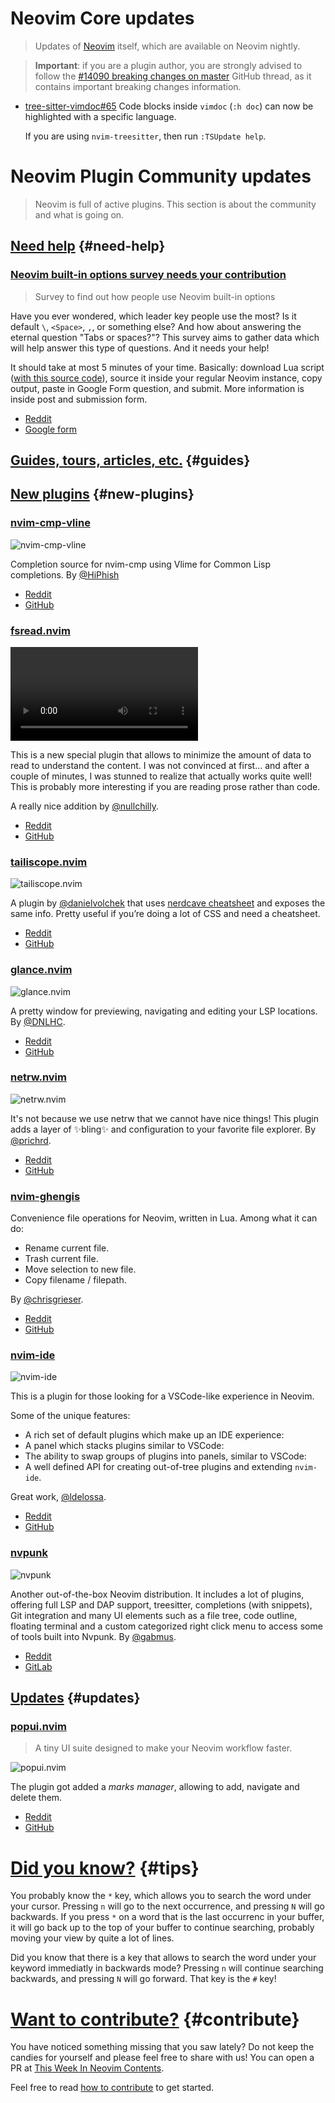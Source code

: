 # Neovim Core updates

> Updates of [Neovim](https://neovim.org) itself, which are available on Neovim nightly.

> **Important**: if you are a plugin author, you are strongly advised to follow the
> [#14090 breaking changes on master](https://github.com/neovim/neovim/issues/14090) GitHub thread, as it contains
> important breaking changes information.

- [tree-sitter-vimdoc#65](https://github.com/neovim/tree-sitter-vimdoc/pull/65) Code blocks inside `vimdoc` (`:h doc`)
  can now be highlighted with a specific language.

  If you are using `nvim-treesitter`, then run `:TSUpdate help`.
# Neovim Plugin Community updates

> Neovim is full of active plugins. This section is about the community and what is going on.

## [Need help](#need-help) {#need-help}

<h3 id="help-neovim-builtin-options-survey">
  <a href="help-neovim-builtin-options-survey">
    <span class="icon-text">
      <span class="icon">
        <i class="fa-solid fa-handshake-angle"></i>
      </span>
      <span>Neovim built-in options survey needs your contribution</span>
    </span>
  </a>
</h3>

> Survey to find out how people use Neovim built-in options

Have you ever wondered, which leader key people use the most? Is it default `\`, `<Space>`, `,`, or something else? And
how about answering the eternal question "Tabs or spaces?"? This survey aims to gather data which will help answer this
type of questions. And it needs your help!

It should take at most 5 minutes of your time. Basically: download Lua script
([with this source code](https://gist.github.com/echasnovski/493329c67050e9dcc5546815f31179d0)), source it inside your
regular Neovim instance, copy output, paste in Google Form question, and submit. More information is inside post and
submission form.

- [Reddit](https://www.reddit.com/r/neovim/comments/z1tmjg/neovim_builtin_options_survey_needs_your/)
- [Google form](https://forms.gle/ciFiJ6z1VaQe8iN56)

## [Guides, tours, articles, etc.](#guides) {#guides}

## [New plugins](#new-plugins) {#new-plugins}

<h3 id="new-nvim-cmp-vline">
    <a href="#new-nvim-cmp-vline">
        <span class="icon-text">
            <span class="icon">
                <i class="fa-solid fa-book"></i>
            </span>
            <span>nvim-cmp-vline</span>
        </span>
    </a>
</h3>

![nvim-cmp-vline](https://user-images.githubusercontent.com/4954650/203307409-834e82c3-576d-41d0-ae5b-839b5e6524e1.png)

Completion source for nvim-cmp using Vlime for Common Lisp completions. By
[@HiPhish](https://hiphish.github.io/blog/2022/11/22/introducing-nvim-cmp-vlime/)

- [Reddit](https://www.reddit.com/r/neovim/comments/z27cl1/introducing_nvimcmpvlime/)
- [GitHub](https://github.com/HiPhish/nvim-cmp-vlime)

<h3 id="new-fsread.nvim">
    <a href="#new-fsread.nvim">
        <span class="icon-text">
            <span class="icon">
                <i class="fa-solid fa-book"></i>
            </span>
            <span>fsread.nvim</span>
        </span>
    </a>
</h3>

<video controls>
  <source
    src="https://user-images.githubusercontent.com/56817415/203623326-b12af198-e1ec-49d2-a170-c314241a8864.mp4"
  >
</video>

This is a new special plugin that allows to minimize the amount of data to read to understand the content. I was not
convinced at first… and after a couple of minutes, I was stunned to realize that actually works quite well! This is
probably more interesting if you are reading prose rather than code.

A really nice addition by [@nullchilly](https://github.com/nullchilly).

- [Reddit](https://www.reddit.com/r/neovim/comments/z2x1t7/fsreadnvim_flow_state_reading_in_neovim/)
- [GitHub](https://github.com/nullchilly/fsread.nvim)

<h3 id="new-tailiscope.nvim">
    <a href="#new-tailiscope.nvim">
        <span class="icon-text">
            <span class="icon">
                <i class="fa-solid fa-book"></i>
            </span>
            <span>tailiscope.nvim</span>
        </span>
    </a>
</h3>

![tailiscope.nvim]()

A plugin by [@danielvolchek](https://github.com/danielvolchek) that uses
[nerdcave cheatsheet](https://nerdcave.com/tailwind-cheat-sheet) and exposes the same info. Pretty useful if you’re
doing a lot of CSS and need a cheatsheet.

- [Reddit](https://www.reddit.com/r/neovim/comments/z37cxp/tailiscope_tailwindcss_cheatsheet_as_telescope/)
- [GitHub](https://github.com/danielvolchek/tailiscope.nvim)

<h3 id="new-glance.nvim">
    <a href="#new-glance.nvim">
        <span class="icon-text">
            <span class="icon">
                <i class="fa-solid fa-book"></i>
            </span>
            <span>glance.nvim</span>
        </span>
    </a>
</h3>

![glance.nvim](https://camo.githubusercontent.com/5b767d2a8b8d1f9805b205323cbf3371c98fdafa86a70245229122e4e434f5d7/68747470733a2f2f692e696d6775722e636f6d2f38364b356c6a762e706e67)

A pretty window for previewing, navigating and editing your LSP locations. By [@DNLHC](https://github.com/DNLHC).

- [Reddit](https://www.reddit.com/r/neovim/comments/z3l5v0/glancenvim_a_pretty_window_for_previewing/)
- [GitHub](https://github.com/DNLHC/glance.nvim)

<h3 id="new-netrw.nvim">
    <a href="#new-netrw.nvim">
        <span class="icon-text">
            <span class="icon">
                <i class="fa-solid fa-book"></i>
            </span>
            <span>netrw.nvim</span>
        </span>
    </a>
</h3>

![netrw.nvim](https://user-images.githubusercontent.com/3706527/203861361-2bead1ca-a8d2-46bf-b7ed-28ebc3b0589e.png)

It's not because we use netrw that we cannot have nice things! This plugin adds a layer of ✨bling✨ and configuration
to your favorite file explorer. By [@prichrd](https://github.com/prichrd).

- [Reddit](https://www.reddit.com/r/neovim/comments/z3usow/netrwnvim_its_not_because_we_use_netrw_that_we/)
- [GitHub](https://github.com/prichrd/netrw.nvim)

<h3 id="new-nvim-ghengis">
    <a href="#new-nvim-ghengis">
        <span class="icon-text">
            <span class="icon">
                <i class="fa-solid fa-book"></i>
            </span>
            <span>nvim-ghengis</span>
        </span>
    </a>
</h3>

Convenience file operations for Neovim, written in Lua. Among what it can do:

- Rename current file.
- Trash current file.
- Move selection to new file.
- Copy filename / filepath.

By [@chrisgrieser](https://github.com/chrisgrieser).

- [Reddit](https://www.reddit.com/r/neovim/comments/z56ayv/nvimghengis_simple_file_operations_in_the_spirit/)
- [GitHub](https://github.com/chrisgrieser/nvim-genghis)

<h3 id="new-nvim-ide">
    <a href="#new-nvim-ide">
        <span class="icon-text">
            <span class="icon">
                <i class="fa-solid fa-book"></i>
            </span>
            <span>nvim-ide</span>
        </span>
    </a>
</h3>

![nvim-ide](https://user-images.githubusercontent.com/506592/204158061-e621e310-23fa-49a3-ac79-883a64c9d1fc.png)

This is a plugin for those looking for a VSCode-like experience in Neovim.

Some of the unique features:

- A rich set of default plugins which make up an IDE experience:
- A panel which stacks plugins similar to VSCode:
- The ability to swap groups of plugins into panels, similar to VSCode:
- A well defined API for creating out-of-tree plugins and extending `nvim-ide`.

Great work, [@ldelossa](https://github.com/ldelossa).

- [Reddit](https://www.reddit.com/r/neovim/comments/z5j8uf/introducing_nvimide_an_ide_layer_for_neovim/)
- [GitHub](https://github.com/ldelossa/nvim-ide)

<h3 id="new-nvpunk">
    <a href="#new-nvpunk">
        <span class="icon-text">
            <span class="icon">
                <i class="fa-solid fa-book"></i>
            </span>
            <span>nvpunk</span>
        </span>
    </a>
</h3>

![nvpunk](https://preview.redd.it/k23697wn2h2a1.png?width=900&format=png&auto=webp&s=c080dd6df4eee47d41dc1f4538739325c585e650)

Another out-of-the-box Neovim distribution. It includes a lot of plugins, offering full LSP and DAP support, treesitter,
completions (with snippets), Git integration and many UI elements such as a file tree, code outline, floating terminal
and a custom categorized right click menu to access some of tools built into Nvpunk. By
[@gabmus](https://gitlab.com/gabmus).

- [Reddit](https://www.reddit.com/r/neovim/comments/z5y55x/introducing_nvpunk_a_completely_out_of_the_box/)
- [GitLab](https://gitlab.com/gabmus/nvpunk)

## [Updates](#updates) {#updates}

<h3 id="update-popui.nvim">
    <a href="#update-popui.nvim">
        <span class="icon-text">
            <span class="icon">
                <i class="fa-solid fa-book"></i>
            </span>
            <span>popui.nvim</span>
        </span>
    </a>
</h3>

> A tiny UI suite designed to make your Neovim workflow faster.

![popui.nvim](https://camo.githubusercontent.com/f69e6b5f8bccc9c53e3d3afa48ed1a763923e82af8f42f404aa66a1fecb4a28a/68747470733a2f2f692e696d6775722e636f6d2f6473664f556e312e706e67)

The plugin got added a _marks manager_, allowing to add, navigate and delete them.

- [Reddit](https://www.reddit.com/r/neovim/comments/z32gih/popuinvim_new_marks_manager_module_out/)
- [GitHub](https://github.com/hood/popui.nvim)

# [Did you know?](#tips) {#tips}

You probably know the `*` key, which allows you to search the word under your cursor. Pressing `n` will go to the next
occurrence, and pressing `N` will go backwards. If you press `*` on a word that is the last occurrenc in your buffer, it
will go back up to the top of your buffer to continue searching, probably moving your view by quite a lot of lines.

Did you know that there is a key that allows to search the word under your keyword immediatly in backwards mode?
Pressing `n` will continue searching backwards, and pressing `N` will go forward. That key is the `#` key!
# [Want to contribute?](#contribute) {#contribute}

You have noticed something missing that you saw lately? Do not keep the candies for yourself and please feel free to
share with us! You can open a PR at [This Week In Neovim Contents](https://github.com/phaazon/this-week-in-neovim-contents).

Feel free to read [how to contribute](https://github.com/phaazon/this-week-in-neovim-contents#how-to-contribute)
to get started.
